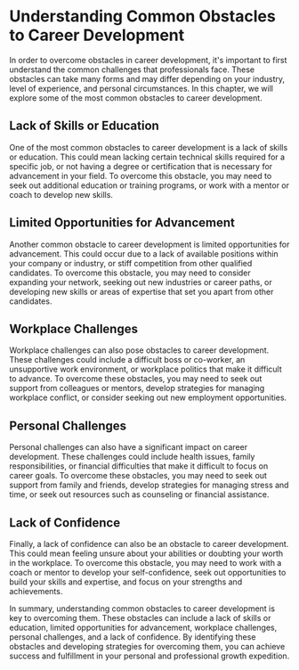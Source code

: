 Understanding Common Obstacles to Career Development
=========================================================================================================

In order to overcome obstacles in career development, it's important to first understand the common challenges that professionals face. These obstacles can take many forms and may differ depending on your industry, level of experience, and personal circumstances. In this chapter, we will explore some of the most common obstacles to career development.

Lack of Skills or Education
---------------------------

One of the most common obstacles to career development is a lack of skills or education. This could mean lacking certain technical skills required for a specific job, or not having a degree or certification that is necessary for advancement in your field. To overcome this obstacle, you may need to seek out additional education or training programs, or work with a mentor or coach to develop new skills.

Limited Opportunities for Advancement
-------------------------------------

Another common obstacle to career development is limited opportunities for advancement. This could occur due to a lack of available positions within your company or industry, or stiff competition from other qualified candidates. To overcome this obstacle, you may need to consider expanding your network, seeking out new industries or career paths, or developing new skills or areas of expertise that set you apart from other candidates.

Workplace Challenges
--------------------

Workplace challenges can also pose obstacles to career development. These challenges could include a difficult boss or co-worker, an unsupportive work environment, or workplace politics that make it difficult to advance. To overcome these obstacles, you may need to seek out support from colleagues or mentors, develop strategies for managing workplace conflict, or consider seeking out new employment opportunities.

Personal Challenges
-------------------

Personal challenges can also have a significant impact on career development. These challenges could include health issues, family responsibilities, or financial difficulties that make it difficult to focus on career goals. To overcome these obstacles, you may need to seek out support from family and friends, develop strategies for managing stress and time, or seek out resources such as counseling or financial assistance.

Lack of Confidence
------------------

Finally, a lack of confidence can also be an obstacle to career development. This could mean feeling unsure about your abilities or doubting your worth in the workplace. To overcome this obstacle, you may need to work with a coach or mentor to develop your self-confidence, seek out opportunities to build your skills and expertise, and focus on your strengths and achievements.

In summary, understanding common obstacles to career development is key to overcoming them. These obstacles can include a lack of skills or education, limited opportunities for advancement, workplace challenges, personal challenges, and a lack of confidence. By identifying these obstacles and developing strategies for overcoming them, you can achieve success and fulfillment in your personal and professional growth expedition.
